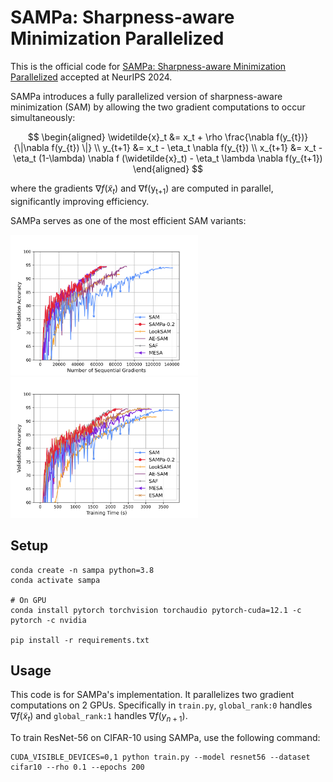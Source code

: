 # SAMPa: Sharpness-aware Minimization Parallelized

This is the official code for [SAMPa: Sharpness-aware Minimization Parallelized]() accepted at NeurIPS 2024.

SAMPa introduces a fully parallelized version of sharpness-aware minimization (SAM) by allowing the two gradient computations to occur simultaneously:

$$
\begin{aligned}
\widetilde{x}_t &= x_t + \rho \frac{\nabla f(y_{t})}{\|\nabla f(y_{t}) \|} \\
y_{t+1} &= x_t - \eta_t  \nabla f(y_{t}) \\
x_{t+1} &= x_t - \eta_t (1-\lambda) \nabla f (\widetilde{x}_t) - \eta_t \lambda \nabla f(y_{t+1})
\end{aligned}
$$

where the gradients $\nabla f(\widetilde{x}_t)$ and &nabla;f(y<sub>t+1</sub>) are computed in parallel, significantly improving efficiency.

SAMPa serves as one of the most efficient SAM variants:

<img src="./figs/SAMPa_numGrads.png" width="300"> <img src="./figs/SAMPa_Time.png" width="300">

## Setup

```
conda create -n sampa python=3.8
conda activate sampa

# On GPU
conda install pytorch torchvision torchaudio pytorch-cuda=12.1 -c pytorch -c nvidia

pip install -r requirements.txt
```


## Usage

This code is for SAMPa's implementation. It parallelizes two gradient computations on 2 GPUs. 
Specifically in `train.py`, `global_rank:0` handles $\nabla f (\widetilde{x}_t)$ and `global_rank:1` handles $\nabla f(y_{n+1})$.

To train ResNet-56 on CIFAR-10 using SAMPa, use the following command:

```
CUDA_VISIBLE_DEVICES=0,1 python train.py --model resnet56 --dataset cifar10 --rho 0.1 --epochs 200
```


<!-- ## Citation
```
@inproceedings{xie2024improving,
  title={{SAMPa}: Sharpness-aware Minimization Parallelized},
  author={Xie, Wanyun and Pethick, Thomas and Cevher, Volkan},
  booktitle={Advances in Neural Information Processing Systems (NeurIPS)},
  year={2024}
}
```  -->
